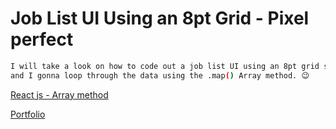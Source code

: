 # Job List UI Using an 8pt Grid - Pixel perfect

```bash
I will take a look on how to code out a job list UI using an 8pt grid system.
and I gonna loop through the data using the .map() Array method. 😉
```

[React js - Array method](https://reactjs.org/docs/lists-and-keys.html)

[Portfolio](https://yassine-irab.me/)
